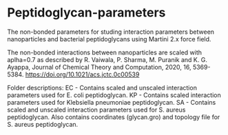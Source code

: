 # Peptidoglycan-parameters

The non-bonded parameters for studing interaction parameters between nanoparticles and bacterial peptidoglycans using Martini 2.x force field.

The non-bonded interactions between nanoparticles are scaled with aplha=0.7 as described by R. Vaiwala, P. Sharma, M. Puranik and K. G. Ayappa, Journal of Chemical Theory and Computation, 2020, 16, 5369-5384. https://doi.org/10.1021/acs.jctc.0c00539

Folder descriptions:
EC - Contains scaled and unscaled interaction parameters used for E. coli peptidoglycan.
KP - Contains scaled interaction parameters used for Klebsiella pneumoniae peptidoglycan.
SA - Contains scaled and unscaled interaction parameters used for S. aureus peptidoglycan. Also contains coordinates (glycan.gro) and topology file for S. aureus peptidoglycan. 
